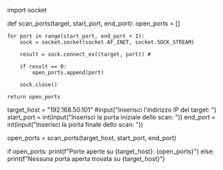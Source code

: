 import socket

def scan_ports(target, start_port, end_port):
    open_ports = []

    for port in range(start_port, end_port + 1):
        sock = socket.socket(socket.AF_INET, socket.SOCK_STREAM)

        result = sock.connect_ex((target, port)) #

        if result == 0:
            open_ports.append(port)

        sock.close()

    return open_ports

target_host = "192.168.50.101" #input("Inserisci l'indirizzo IP del target: ")
start_port = int(input("Inserisci la porta iniziale dello scan: "))
end_port = int(input("Inserisci la porta finale dello scan: "))

open_ports = scan_ports(target_host, start_port, end_port)

if open_ports:
	print(f"Porte aperte su {target_host}: {open_ports}")
else:
        print(f"Nessuna porta aperta trovata su {target_host}")
